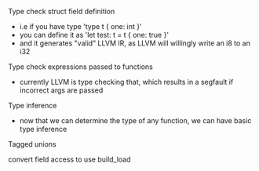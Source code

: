 Type check struct field definition
  - i.e if you have type 'type t { one: int }'
  - you can define it as 'let test: t = t { one: true }'
  - and it generates "valid" LLVM IR, as LLVM will willingly write an i8 to an i32

Type check expressions passed to functions
  - currently LLVM is type checking that, which results in a segfault if incorrect args are passed

Type inference
  - now that we can determine the type of any function, we can have basic type inference

Tagged unions

convert field access to use build_load